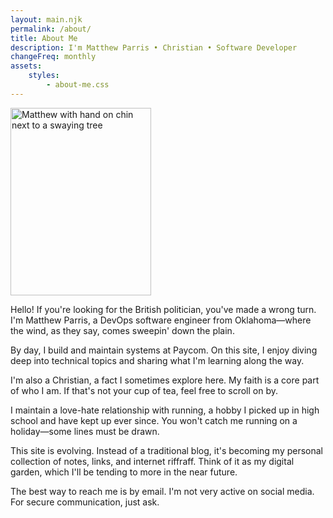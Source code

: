 ```yaml
---
layout: main.njk
permalink: /about/
title: About Me
description: I'm Matthew Parris • Christian • Software Developer
changeFreq: monthly
assets:
    styles:
        - about-me.css
---
```

<div class="wrapper">
    <img 
        class="img wrapper__image"
        src="{{ "matthew-parris-by-tree.jpg" | imagePath }}"
        alt="Matthew with hand on chin next to a swaying tree"
        width="225"
        height="300"
    />
</div>

Hello! If you're looking for the British politician, you've made a wrong turn. I'm Matthew Parris, a DevOps software engineer from Oklahoma—where the wind, as they say, comes sweepin' down the plain.

By day, I build and maintain systems at Paycom. On this site, I enjoy diving deep into technical topics and sharing what I'm learning along the way.

I'm also a Christian, a fact I sometimes explore here. My faith is a core part of who I am. If that's not your cup of tea, feel free to scroll on by.

I maintain a love-hate relationship with running, a hobby I picked up in high school and have kept up ever since. You won't catch me running on a holiday—some lines must be drawn.

This site is evolving. Instead of a traditional blog, it's becoming my personal collection of notes, links, and internet riffraff. Think of it as my digital garden, which I'll be tending to more in the near future.

The best way to reach me is by email. I'm not very active on social media. For secure communication, just ask.